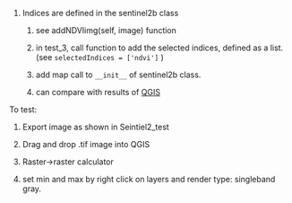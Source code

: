 1. Indices are defined in the sentinel2b class
   
   1. see addNDVIimg(self, image) function
   
   2. in test_3, call function to add the selected indices, defined as a list. (see `selectedIndices = ['ndvi']` )
   
   3. add map call to `__init__` of sentinel2b class. 
   
   4. can compare with results of [QGIS](https://www.qgis.org/)

To test:

1. Export image as shown in Seintiel2_test

2. Drag and drop .tif image into QGIS

3. Raster->raster calculator

4. set min and max by right click on layers and render type: singleband gray.


